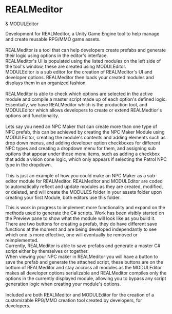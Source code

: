 # REALMeditor<BR>
& MODULEditor<BR>

Development for REALMeditor, a Unity Game Engine tool to help manage and create reusable RPG/MMO game assets.
<BR><BR>
REALMeditor is a tool that can help developers create prefabs and generate their logic using options in the editor's interface.<BR>
REALMeditor's UI is populated using the listed modules on the left side of the tool's window, these are created using MODULEditor.<BR>
MODULEditor is a sub editor for the creation of REALMeditor's UI and developer options. REALMeditor then loads your created modules and displays them in an organized fashion.<BR>
<BR>
REALMeditor is able to check which options are selected in the active module and compile a master script made up of each option's defined logic. <BR>
Essentially, we have REALMeditor which is the production tool, and MODULEditor which allows developers to create or extend REALMedtior's options and functionality.
<BR><BR>
Lets say you need an NPC Maker that can create more than one type of NPC prefab, this can be achieved by creating the NPC Maker Module using MODULEditor, creating the module's contents and adding elements such as drop down menus, and adding developer option checkboxes for different NPC types and creating a dropdown menu for them, and assigning sub options that appear under those menu items, such as adding a checkbox that adds a vision cone logic, which only appears if selecting the Patrol NPC type in the dropdown.<BR>
<BR>
This is just an example of how you could make an NPC Maker as a sub-editor module for REALMeditor. REALMeditor and MODULEditor are coded to automatically reflect and update modules as they are created, modified, or deleted, and will create the MODULES folder in your assets folder upon creating your first Module, both editors use this folder.<BR>

This is work in progress to implement more functionality and expand on the methods used to generate the C# scripts. Work has been visibly started on the Preview pane to show what the module will look like as you build it. There are two buttons for creating a prefab, they do have different save functions at the moment and are being developed independantly to see which one is more effective, one will eventually be removed or reimplemented.<BR>
Currently, REALMeditor is able to save prefabs and generate a master C# script either by themselves or together.<BR>
When viewing your NPC maker in REALMeditor you will have a button to save the prefab and generate the attached script, these buttons are on the bottom of REALMeditor and stay accross all modules as the MODULEditor makes all developer options serializable and REALMeditor compiles only the options in the currently displayed module, allowing you to bypass any script generation logic when creating your module's options.
<BR><BR>
Included are both REALMeditor and MODULEditor for the creation of a customizable RPG/MMO creation tool created by developers, for developers.
